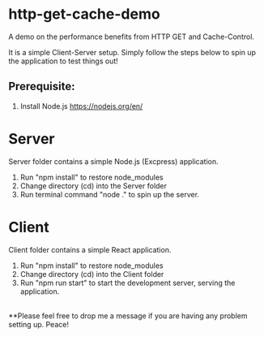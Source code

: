 # http-get-cache-demo
A demo on the performance benefits from HTTP GET and Cache-Control.

It is a simple Client-Server setup. Simply follow the steps below to spin up the application to test things out!

## Prerequisite: 
1. Install Node.js https://nodejs.org/en/

# Server
Server folder contains a simple Node.js (Excpress) application. 
1. Run "npm install" to restore node_modules
3. Change directory (cd) into the Server folder
2. Run terminal command "node ." to spin up the server.

# Client
Client folder contains a simple React application. 
1. Run "npm install" to restore node_modules
2. Change directory (cd) into the Client folder
3. Run "npm run start" to start the development server, serving the application.

<br/>
**Please feel free to drop me a message if you are having any problem setting up. Peace!
